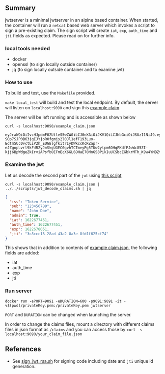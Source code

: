 ## Summary
jwtserver is a minimal jwtserver in an alpine based container. When started, the container will run a `netcat` based web server which invokes a script to sign a pre-existing claim. The sign script will create `iat`, `exp`, `auth_time` and `jti` fields as expected. Please read on for further info.

### local tools needed
- docker
- openssl (to sign locally outside container)
- jq (to sign locally outside container and to examine jwt)

### How to use
To build and test, use the `Makefile` provided.

`make local_test` will build and test the local endpoint. By default, the server will listen on `localhost:9090` and sign this [example claim](claims/example_claim.json)

The server will be left running and is accessible as shown below

```
curl -s localhost:9090/example_claim.json

eyJraWQiOiIvcHJpdmF0ZUtleS5wZW0iLCJ0eXAiOiJKV1QiLCJhbGciOiJSUzI1NiJ9.eyAgImlzcyI6ICJUb2tlbiBTZXJ2aWNlIiwgICJzdWIiOiAiMTIzNDU2Nzg5IiwgICJuYW1lIjogIkpvaG4gRG9lIiwgICJhZG1pbiI6IHRydWUsICAiaWF0IjogMTYyMjY3NjYxNywgICJhdXRoX3RpbWUiOiAxNjIyNjc2NjE3LCAgImV4cCI6IDE2MjI2NzcyMTcsICAianRpIjogIjExMDcyYjM0LWI2NWUtNDFjYi05NjM0LTU1MmU4YjZjNTVjYiJ9.jKl_pSYruk_3NHPeQti5iqKxZKBsKIJ8VIc8LtBXOf2rGv0fjgJDs50B9BnAxu-SOp7SJP0B63jqIJYjoR0fqmjs2l0Jl1efF193Luo-EdtmSUc0vctLiP2h_EUGBlgfkitrIyDWkccKcRZapr-eJZgopLvrl9kFdRZyJmSkgUGEC0gvhTCTmeyPg5TUw2ytpm6OHqFKdfPJwWc85ZI-kjj6BpWdgeZkIrviAPsfbOEFmEcX6GL6OHaE70MnGS8PikIuUCSbcEGbkrMTh_K9w4YMBZtTIHIx2ERy0RS54fdJn_FbdjMXuLZeEZ_ejYtgF1Ozu9A2BJQoMkw7HbhuHw
```

### Examine the jwt
Let us decode the second part of the `jwt` using [this script](../../scripts/jwt_decode_claims.sh)

```
curl -s localhost:9090/example_claim.json | ../../scripts/jwt_decode_claims.sh | jq
```

```json
{
  "iss": "Token Service",
  "sub": "123456789",
  "name": "John Doe",
  "admin": true,
  "iat": 1622677451,
  "auth_time": 1622677451,
  "exp": 1622678051,
  "jti": "3c8ccc13-28ad-43a2-8a3e-8fd1f625cf74"
}
```
This shows that in addition to contents of [example claim.json](claims/example_claim.json), the following fields are added:

- iat
- auth_time
- exp
- jti

### Run server
```
docker run -ePORT=9091 -eDURATION=600 -p9091:9091 -it -v$(pwd)/privateKey.pem:/privateKey.pem jwtserver
```

`PORT` and `DURATION` can be changed when launching the server.

In order to change the claims files, mount a directory with different claims files in json format as `/claims` and you can access those by `curl -s localhost:9090/your_claim_file.json`

## References
- See [sign_jwt_rsa.sh](sign_jwt_rsa.sh) for signing code including date and `jti` unique id generation.
